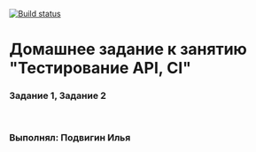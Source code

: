 [![Build status](https://ci.appveyor.com/api/projects/status/77gc4y3o5k33nr2y/branch/main?svg=true)](https://ci.appveyor.com/project/Elias-Grail/api-ci/branch/main)

# Домашнее задание к занятию "Тестирование API, CI"

### Задание 1, Задание 2

<br>

### Выполнял: Подвигин Илья
